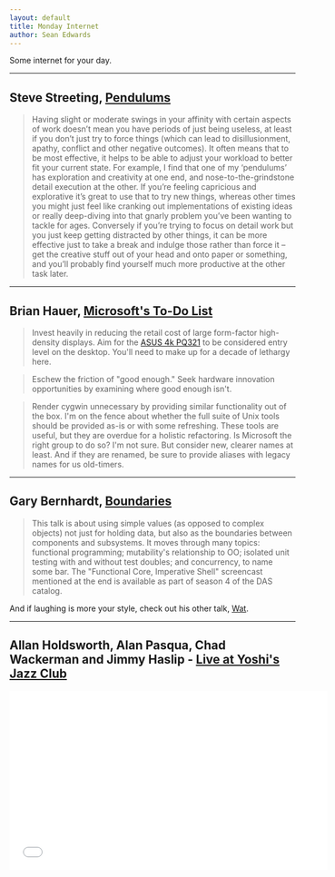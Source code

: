 ```yaml
---
layout: default
title: Monday Internet
author: Sean Edwards
---
```


Some internet for your day.

<!--break-->

<hr />

Steve Streeting, [Pendulums](http://www.stevestreeting.com/2013/12/02/pendulums/)
----------------------------

> Having slight or moderate swings in your affinity with certain aspects of work doesn’t mean you have periods of just being useless, at least if you don’t just try to force things (which can lead to disillusionment, apathy, conflict and other negative outcomes). It often means that to be most effective, it helps to be able to adjust your workload to better fit your current state. For example, I find that one of my ‘pendulums’ has exploration and creativity at one end, and nose-to-the-grindstone detail execution at the other. If you’re feeling capricious and explorative it’s great to use that to try new things, whereas other times you might just feel like cranking out implementations of existing ideas or really deep-diving into that gnarly problem you’ve been wanting to tackle for ages. Conversely if you’re trying to focus on detail work but you just keep getting distracted by other things, it can be more effective just to take a break and indulge those rather than force it – get the creative stuff out of your head and onto paper or something, and you’ll probably find yourself much more productive at the other task later.

<hr />

Brian Hauer, [Microsoft's To-Do List](http://tiamat.tsotech.com/microsoft)
-------------------------------------

> Invest heavily in reducing the retail cost of large form-factor high-density displays. Aim for the [ASUS 4k PQ321](http://www.asus.com/News/L9xTPmmMwTlPMq5l) to be considered entry level on the desktop. You'll need to make up for a decade of lethargy here.

> Eschew the friction of "good enough." Seek hardware innovation opportunities by examining where good enough isn't.

> Render cygwin unnecessary by providing similar functionality out of the box. I'm on the fence about whether the full suite of Unix tools should be provided as-is or with some refreshing. These tools are useful, but they are overdue for a holistic refactoring. Is Microsoft the right group to do so? I'm not sure. But consider new, clearer names at least. And if they are renamed, be sure to provide aliases with legacy names for us old-timers.

<hr />

Gary Bernhardt, [Boundaries](https://www.destroyallsoftware.com/talks/boundaries)
----------------------------

> This talk is about using simple values (as opposed to complex objects) not just for holding data, but also as the boundaries between components and subsystems. It moves through many topics: functional programming; mutability's relationship to OO; isolated unit testing with and without test doubles; and concurrency, to name some bar. The "Functional Core, Imperative Shell" screencast mentioned at the end is available as part of season 4 of the DAS catalog.

And if laughing is more your style, check out his other talk, [Wat](https://www.destroyallsoftware.com/talks/wat).

<hr />

Allan Holdsworth, Alan Pasqua, Chad Wackerman and Jimmy Haslip - [Live at Yoshi's Jazz Club](http://www.youtube.com/watch?v=iWPLaY9SyOY)
--------------------------------------------------------------------------------------------

<div class="flex-video">
<iframe width="560" height="315" src="//www.youtube.com/embed/iWPLaY9SyOY" frameborder="0" allowfullscreen></iframe>
</div>

